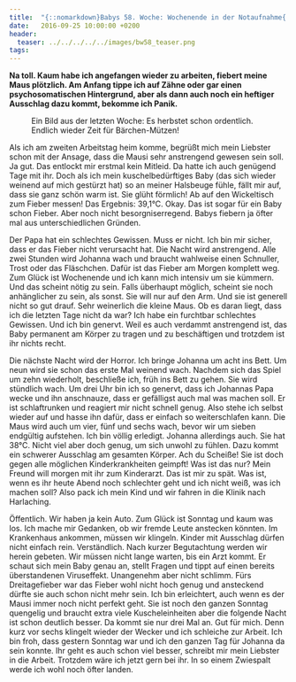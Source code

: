 ```yaml
---
title:  "{::nomarkdown}Babys 58. Woche: Wochenende in der Notaufnahme{:/}"
date:   2016-09-25 10:00:00 +0200
header:
  teaser: ../../../../../images/bw58_teaser.png
tags:
---
```

**Na toll. Kaum habe ich angefangen wieder zu arbeiten, fiebert meine Maus plötzlich. Am Anfang tippe ich auf Zähne oder gar einen psychosomatischen Hintergrund, aber als dann auch noch ein heftiger Ausschlag dazu kommt, bekomme ich Panik.**

<figure>
  <img src="../../../../../images/bw58.jpg" alt="">
  <figcaption>Ein Bild aus der letzten Woche: Es herbstet schon ordentlich. Endlich wieder Zeit für Bärchen-Mützen!</figcaption>
</figure>

Als ich am zweiten Arbeitstag heim komme, begrüßt mich mein Liebster schon mit der Ansage, dass die Mausi sehr anstrengend gewesen sein soll. Ja gut. Das entlockt mir erstmal kein Mitleid. Da hatte ich auch genügend Tage mit ihr. Doch als ich mein kuschelbedürftiges Baby (das sich wieder weinend auf mich gestürzt hat) so an meiner Halsbeuge fühle, fällt mir auf, dass sie ganz schön warm ist. Sie glüht förmlich! Ab auf den Wickeltisch zum Fieber messen! Das Ergebnis: 39,1°C. Okay. Das ist sogar für ein Baby schon Fieber. Aber noch nicht besorgniserregend. Babys fiebern ja öfter mal aus unterschiedlichen Gründen.

Der Papa hat ein schlechtes Gewissen. Muss er nicht. Ich bin mir sicher, dass er das Fieber nicht verursacht hat. Die Nacht wird anstrengend. Alle zwei Stunden wird Johanna wach und braucht wahlweise einen Schnuller, Trost oder das Fläschchen. Dafür ist das Fieber am Morgen komplett weg. Zum Glück ist Wochenende und ich kann mich intensiv um sie kümmern. Und das scheint nötig zu sein. Falls überhaupt möglich, scheint sie noch anhänglicher zu sein, als sonst. Sie will nur auf den Arm. Und sie ist generell nicht so gut drauf. Sehr weinerlich die kleine Maus. Ob es daran liegt, dass ich die letzten Tage nicht da war? Ich habe ein furchtbar schlechtes Gewissen. Und ich bin genervt. Weil es auch verdammt anstrengend ist, das Baby permanent am Körper zu tragen und zu beschäftigen und trotzdem ist ihr nichts recht.

Die nächste Nacht wird der Horror. Ich bringe Johanna um acht ins Bett. Um neun wird sie schon das erste Mal weinend wach. Nachdem sich das Spiel um zehn wiederholt, beschließe ich, früh ins Bett zu gehen. Sie wird stündlich wach. Um drei Uhr bin ich so genervt, dass ich Johannas Papa wecke und ihn anschnauze, dass er gefälligst auch mal was machen soll. Er ist schlaftrunken und reagiert mir nicht schnell genug. Also stehe ich selbst wieder auf und hasse ihn dafür, dass er einfach so weiterschlafen kann. Die Maus wird auch um vier, fünf und sechs wach, bevor wir um sieben endgültig aufstehen. Ich bin völlig erledigt. Johanna allerdings auch. Sie hat 38°C. Nicht viel aber doch genug, um sich unwohl zu fühlen. Dazu kommt ein schwerer Ausschlag am gesamten Körper. Ach du Scheiße! Sie ist doch gegen alle möglichen Kinderkrankheiten geimpft! Was ist das nur? Mein Freund will morgen mit ihr zum Kinderarzt. Das ist mir zu spät. Was ist, wenn es ihr heute Abend noch schlechter geht und ich nicht weiß, was ich machen soll? Also pack ich mein Kind und wir fahren in die Klinik nach Harlaching.

Öffentlich. Wir haben ja kein Auto. Zum Glück ist Sonntag und kaum was los. Ich mache mir Gedanken, ob wir fremde Leute anstecken könnten. Im Krankenhaus ankommen, müssen wir klingeln. Kinder mit Ausschlag dürfen nicht einfach rein. Verständlich. Nach kurzer Begutachtung werden wir herein gebeten. Wir müssen nicht lange warten, bis ein Arzt kommt. Er schaut sich mein Baby genau an, stellt Fragen und tippt auf einen bereits überstandenen Viruseffekt. Unangenehm aber nicht schlimm. Fürs Dreitagefieber war das Fieber wohl nicht hoch genug und ansteckend dürfte sie auch schon nicht mehr sein. Ich bin erleichtert, auch wenn es der Mausi immer noch nicht perfekt geht. Sie ist noch den ganzen Sonntag quengelig und braucht extra viele Kuscheleinheiten aber die folgende Nacht ist schon deutlich besser. Da kommt sie nur drei Mal an. Gut für mich. Denn kurz vor sechs klingelt wieder der Wecker und ich schleiche zur Arbeit. Ich bin froh, dass gestern Sonntag war und ich den ganzen Tag für Johanna da sein konnte. Ihr geht es auch schon viel besser, schreibt mir mein Liebster in die Arbeit. Trotzdem wäre ich jetzt gern bei ihr. In so einem Zwiespalt werde ich wohl noch öfter landen.